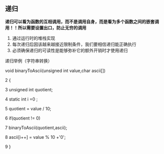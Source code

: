 ## 递归

**递归可以看为函数的互相调用，而不是调用自身，而是看为多个函数之间的嵌套调用！！所以需要设置出口，防止无穷的调用**

1. 通过运行时的堆栈实现
2. 每次递归后因该越来越接近限制条件，我们要相信递归能正确执行
3. 必须确保递归的可读性是能够弥补它的额外开销时才使用递归

递归举例（字符串转换）

void binaryToAscii(unsigned int value,char ascii[])

  2 {

  3     unsigned int quotient;

  4     static int i =0 ;

  5     quotient = value / 10;

  6     if(quotient != 0)

  7         binaryToAscii(quotient,ascii);

  8     ascii[i++] = value % 10 +'0';

  9 }

